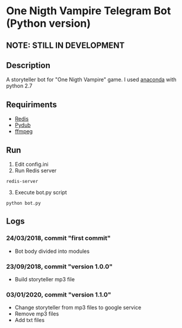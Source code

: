 # One Nigth Vampire Telegram Bot (Python version)

## **NOTE: STILL IN DEVELOPMENT**

## Description
A storyteller bot for "One Nigth Vampire" game.
I used [anaconda](https://anaconda.org/) with python 2.7

## Requiriments
* [Redis](https://redis.io/)
* [Pydub](https://github.com/jiaaro/pydub)
* [ffmpeg](https://www.ffmpeg.org/)


## Run
1. Edit config.ini
2. Run Redis server
```
redis-server
```
3. Execute bot.py script
```
python bot.py
```
## Logs
### 24/03/2018, commit **"first commit"**
- Bot body divided into modules

### 23/09/2018, commit **"version 1.0.0"**
- Build storyteller mp3 file 

### 03/01/2020, commit **"version 1.1.0"**
- Change storyteller from mp3 files to google service
- Remove mp3 files
- Add txt files
